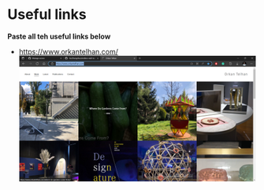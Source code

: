 # Useful links

**Paste all teh useful links below**


- https://www.orkantelhan.com/
  ![](useful_links/useful_links_2022-11-16-15-41-56.png)